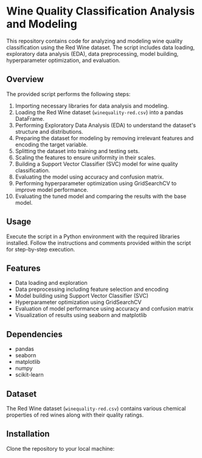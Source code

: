 # Wine Quality Classification Analysis and Modeling

This repository contains code for analyzing and modeling wine quality classification using the Red Wine dataset. The script includes data loading, exploratory data analysis (EDA), data preprocessing, model building, hyperparameter optimization, and evaluation.

## Overview

The provided script performs the following steps:

1. Importing necessary libraries for data analysis and modeling.
2. Loading the Red Wine dataset (`winequality-red.csv`) into a pandas DataFrame.
3. Performing Exploratory Data Analysis (EDA) to understand the dataset's structure and distributions.
4. Preparing the dataset for modeling by removing irrelevant features and encoding the target variable.
5. Splitting the dataset into training and testing sets.
6. Scaling the features to ensure uniformity in their scales.
7. Building a Support Vector Classifier (SVC) model for wine quality classification.
8. Evaluating the model using accuracy and confusion matrix.
9. Performing hyperparameter optimization using GridSearchCV to improve model performance.
10. Evaluating the tuned model and comparing the results with the base model.

## Usage

Execute the script in a Python environment with the required libraries installed. Follow the instructions and comments provided within the script for step-by-step execution.

## Features

- Data loading and exploration
- Data preprocessing including feature selection and encoding
- Model building using Support Vector Classifier (SVC)
- Hyperparameter optimization using GridSearchCV
- Evaluation of model performance using accuracy and confusion matrix
- Visualization of results using seaborn and matplotlib

## Dependencies

- pandas
- seaborn
- matplotlib
- numpy
- scikit-learn

## Dataset

The Red Wine dataset (`winequality-red.csv`) contains various chemical properties of red wines along with their quality ratings.

## Installation

Clone the repository to your local machine:
